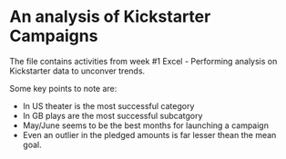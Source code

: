 # An analysis of Kickstarter Campaigns

The file contains activities from week #1 Excel - Performing analysis on Kickstarter data to unconver trends.

Some key points to note are:
  * In US theater is the most successful category
  * In GB plays are the most successful subcatgory
  * May/June seems to be the best months for launching a campaign
  * Even an outlier in the pledged amounts is far lesser thean the mean goal. 
